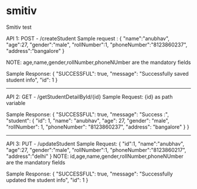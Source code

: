 # smitiv
Smitiv test

API 1: POST - /createStudent
Sample request :
{
	"name":"anubhav",
	"age":27,
	"gender":"male",
	"rollNumber":1,
	"phoneNumber":"8123860237",
	"address":"bangalore"
}

NOTE: age,name,gender,rollNumber,phoneNUmber are the mandatory fields

Sample Response:
{
    "SUCCESSFUL": true,
    "message": "Successfully saved student info",
    "id": 1
}

--------------------------------------------------------------------------------------------------------------------------------------

API 2: GET - /getStudentDetailById/{id}
Sample Request: {id} as path variable

Sample Response:
{
    "SUCCESSFUL": true,
    "message": "Success :",
    "student": {
        "id": 1,
        "name": "anubhav",
        "age": 27,
        "gender": "male",
        "rollNumber": 1,
        "phoneNumber": "8123860237",
        "address": "bangalore"
    }
}

--------------------------------------------------------------------------------------------------------------------------------------

API 3: PUT - /updateStudent
Sample Request: 
{
	"id":1,
	"name":"anubhav",
	"age":27,
	"gender":"male",
	"rollNumber":1,
	"phoneNumber":"8123860217",
	"address":"delhi"
}
NOTE: id,age,name,gender,rollNumber,phoneNUmber are the mandatory fields

Sample Response:
{
    "SUCCESSFUL": true,
    "message": "Successfully updated the  student info",
    "id": 1
}
